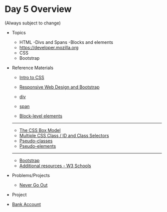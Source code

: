 # Day 5 Overview

(Always subject to change)

- Topics
  - HTML
   -Divs and Spans
   -Blocks and elements
  - https://developer.mozilla.org  
  -  CSS
  - Bootstrap
  
- Reference Materials
  - [Intro to CSS](https://docs.google.com/presentation/d/1y1mQfYIBUxZs_G2bxknEPqfG95GtIH9aa94wickWSeA/edit?usp=sharing)
  -  [Responsive Web Design and Bootstrap](https://docs.google.com/a/wecancodeit.org/presentation/d/1BAHrkWWnF0gcGRMoii8iYbwQVK4OjS3yC1B8M_zVwaY/edit?usp=sharing)
  
  
  - [div](http://www.w3schools.com/tags/tag_div.asp)
  - [span](http://www.w3schools.com/tags/tag_span.asp)
  - [Block-level elements](https://developer.mozilla.org/en-US/docs/Web/HTML/Block-level_elements)
    
  ---
  - [The CSS Box Model](http://www.w3schools.com/css/css_boxmodel.asp)
  - [Multiple CSS Class / ID and Class Selectors](https://css-tricks.com/multiple-class-id-selectors/)
  - [Pseudo-classes](https://developer.mozilla.org/en-US/docs/Web/CSS/Pseudo-classes)
  - [Pseudo-elements](https://developer.mozilla.org/en-US/docs/Web/CSS/pseudo-elements)
  
  ---
  - [Bootstrap](http://getbootstrap.com/)
  - [Additional resources - W3 Schools](http://www.w3schools.com/bootstrap/)
  
- Problems/Projects
  - [Never Go Out](Assignments/02-never-go-out/)
  
- Project
 - [Bank Account](https://github.com/WeCanCodeIT/WCCI-FullTime-Winter2017-CLE/tree/master/Week4/Assignments/BankAccount)
